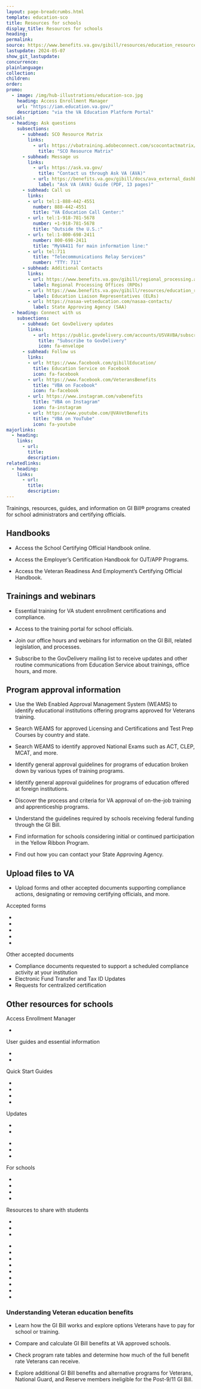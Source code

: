 ```yaml
---
layout: page-breadcrumbs.html
template: education-sco
title: Resources for schools
display_title: Resources for schools
heading:
permalink:
source: https://www.benefits.va.gov/gibill/resources/education_resources/school_certifying_officials/sco_info.asp
lastupdate: 2024-05-07
show_git_lastupdate:
concurrence:
plainlanguage:
collection:
children:
order:
promo:
  - image: /img/hub-illustrations/education-sco.jpg
    heading: Access Enrollment Manager
    url: "https://iam.education.va.gov/"
    description: "via the VA Education Platform Portal"
social:
  - heading: Ask questions
    subsections:
      - subhead: SCO Resource Matrix
        links:
          - url: https://vbatraining.adobeconnect.com/scocontactmatrix/default/index.html
            title: "SCO Resource Matrix"
      - subhead: Message us
        links:
          - url: https://ask.va.gov/
            title: "Contact us through Ask VA (AVA)"
          - url: https://benefits.va.gov/gibill/docs/ava_external_dashboard_guide.pdf
            label: "Ask VA (AVA) Guide (PDF, 13 pages)"
      - subhead: Call us
        links:
        - url: tel:1-888-442-4551
          number: 888-442-4551
          title: "VA Education Call Center:"
        - url: tel:1-918-781-5678
          number: +1-918-781-5678
          title: "Outside the U.S.:"
        - url: tel:1-800-698-2411
          number: 800-698-2411
          title: "MyVA411 for main information line:"
        - url: tel:711
          title: "Telecommunications Relay Services"
          number: "TTY: 711"
      - subhead: Additional Contacts
        links:
        - url: https://www.benefits.va.gov/gibill/regional_processing.asp
          label: Regional Processing Offices (RPOs)
        - url: https://www.benefits.va.gov/gibill/resources/education_resources/school_certifying_officials/elr.asp
          label: Education Liaison Representatives (ELRs)
        - url: https://nasaa-vetseducation.com/nasaa-contacts/
          label: State Approving Agency (SAA)
  - heading: Connect with us
    subsections:
      - subhead: Get GovDelivery updates
        links:
          - url: https://public.govdelivery.com/accounts/USVAVBA/subscriber/new
            title: "Subscribe to GovDelivery"
            icon: fa-envelope
      - subhead: Follow us
        links:
        - url: https://www.facebook.com/gibillEducation/
          title: Education Service on Facebook
          icon: fa-facebook
        - url: https://www.facebook.com/VeteransBenefits
          title: "VBA on Facebook"
          icon: fa-facebook
        - url: https://www.instagram.com/vabenefits
          title: "VBA on Instagram"
          icon: fa-instagram
        - url: https://www.youtube.com/@VAVetBenefits
          title: "VBA on YouTube"
          icon: fa-youtube
majorlinks:
  - heading:
    links:
      - url:
        title:
        description:
relatedlinks:
  - heading:
    links:
      - url:
        title:
        description:
---
```


<div>
  <p class="va-introtext">
    Trainings, resources, guides, and information on GI Bill® programs created for school administrators and certifying officials.
  <p>
</div>

<div><va-on-this-page class="vads-u-margin-left--1 vads-u-margin-bottom--0 vads-u-padding-bottom--0" /></div>

<section>
  <div class="va-h-ruled--stars"></div>
</section>

<h2 id="handbooks" tabindex="-1">Handbooks</h2>
<ul class="va-nav-linkslist-list">
  <li>
    <span><va-link
      href="https://www.knowva.ebenefits.va.gov/system/templates/selfservice/va_ssnew/help/customer/locale/en-US/portal/554400000001018/content/554400000149088/School-Certifying-Official-Handbook-On-line"
      text="School Certifying Official Handbook"
    /></span>
    <p class="va-nav-linkslist-description">Access the School Certifying Official Handbook online.</p>
  </li>
  <li>
    <span><va-link
      href="https://www.knowva.ebenefits.va.gov/system/templates/selfservice/va_ssnew/help/customer/locale/en-US/portal/554400000001018/content/554400000208001/Employers-Certification-Handbook-On-The-Job-Training-Apprenticeship-Programs"
      text="Employer’s Certification Handbook On-The-Job Training & Apprenticeship Programs"
    /></span>
    <p class="va-nav-linkslist-description">Access the Employer’s Certification Handbook for OJT/APP Programs.</p>
  </li>
    <li>
    <span><va-link
      href="https://www.knowva.ebenefits.va.gov/system/templates/selfservice/va_ssnew/help/customer/locale/en-US/portal/554400000001018/content/554400000260919/VRE-School-Certifying-Official-Handbook"
      text="VR&E School Certifying Official Handbook"
    /></span>
    <p class="va-nav-linkslist-description">Access the Veteran Readiness And Employment’s Certifying Official Handbook.</p>
  </li>
</ul>

<section>
  <div class="va-h-ruled--stars"></div>
</section>

<div>
  <h2 id="trainings-and-webinars" tabindex="-1">Trainings and webinars</h2>
  <ul class="va-nav-linkslist-list">
    <li>
      <span><va-link
        href="https://www.benefits.va.gov/gibill/resources/education_resources/school_certifying_officials/online_sco_training.asp"
        text="Training Requirements"
        onClick="recordEvent({ event: 'nav-linkslist', 'links-list-header': 'Trainings and webinars'});"
      /></span>
      <p class="va-nav-linkslist-description">Essential training for VA student enrollment certifications and compliance.</p>
    </li>
    <li>
      <span><va-link
        href="https://vba-tpss.vbatraining.org/assess/trkSignIn?refid=XSCO"
        text="SCO Training Portal"
        onClick="recordEvent({ event: 'nav-linkslist', 'links-list-header': 'Trainings and webinars'});"
      /></span>
      <p class="va-nav-linkslist-description">Access to the training portal for school officials.</p>
    </li>
    <li>
      <span><va-link
        href="https://www.benefits.va.gov/gibill/resources/education_resources/school_certifying_officials/presentations.asp"
        text="Office Hours and Webinars"
        onClick="recordEvent({ event: 'nav-linkslist', 'links-list-header': 'Trainings and webinars'});"
      /></span>
      <p class="va-nav-linkslist-description">Join our office hours and webinars for information on the GI Bill, related legislation, and processes.</p>
    </li>
    <li>
      <span><va-link
        href="https://public.govdelivery.com/accounts/USVAVBA/subscriber/new"
        text="Sign up for trainings, webinars, and office hour updates"
        onClick="recordEvent({ event: 'nav-linkslist', 'links-list-header': 'Trainings and webinars'});"
      /></span>
      <p class="va-nav-linkslist-description">Subscribe to the GovDelivery mailing list to receive updates and other routine communications from Education Service about trainings, office hours, and more.</p>
    </li>
  </ul>
</div>

<section>
    <div class="va-h-ruled--stars"></div>
</section>
<div>


<h2 id="program-approval" tabindex="-1">Program approval information</h2>
<ul class="va-nav-linkslist-list">
  <li>
    <span><va-link
      href="https://inquiry.vba.va.gov/weamspub/buildSearchInstitutionCriteria.do"
      text="WEAMS Institution Search"
    /></span>
    <p class="va-nav-linkslist-description">Use the Web Enabled Approval Management System (WEAMS) to identify educational institutions offering programs approved for Veterans training.</p>
  </li>
  <li>
    <span><va-link
      href="https://inquiry.vba.va.gov/weamspub/buildSearchCountryLCCriteria.do"
      text="Licensing and Certification"
    /></span>
    <p class="va-nav-linkslist-description">Search WEAMS for approved Licensing and Certifications and Test Prep Courses by country and state.</p>
  </li>
  <li>
    <span><va-link
      href="https://inquiry.vba.va.gov/weamspub/buildSearchNE.do"
      text="National Exams"
    /></span>
    <p class="va-nav-linkslist-description">Search WEAMS to identify approved National Exams such as ACT, CLEP, MCAT, and more.</p>
  </li>
  <li>
    <span><va-link
      href="https://benefits.va.gov/gibill/School_Program_Approval.asp"
      text="Program Approvals"
    /></span>
    <p class="va-nav-linkslist-description">Identify general approval guidelines for programs of education broken down by various types of training programs.</p>
  </li>
  <li>
    <span><va-link
      href="https://www.benefits.va.gov/gibill/foreign_program_approval_information_for_schools.asp"
      text="Foreign Program Approvals"
    /></span>
    <p class="va-nav-linkslist-description">Identify general approval guidelines for programs of education offered at foreign institutions.</p>
  </li>
  <li>
    <span><va-link
      href="https://benefits.va.gov/gibill/federalemployerOJTandApprenticeshipProgramApprovalInformation.asp"
      text="Federal On The Job Training/ Apprenticeship Approval"
    /></span>
    <p class="va-nav-linkslist-description">Discover the process and criteria for VA approval of on-the-job training and apprenticeship programs.</p>
  </li>
  <li>
    <span><va-link
      href="https://www.va.gov/education/choosing-a-school/principles-of-excellence/"
      text="Principles of Excellence"
    /></span>
    <p class="va-nav-linkslist-description">Understand the guidelines required by schools receiving federal funding through the GI Bill.</p>
  </li>
  <li>
    <span><va-link
      href="https://www.benefits.va.gov/gibill/yellow_ribbon/yellow_ribbon_info_schools.asp"
      text="Yellow Ribbon Program"
    /></span>
    <p class="va-nav-linkslist-description">Find information for schools considering initial or continued participation in the Yellow Ribbon Program.</p>
  </li>
  <li>
    <span><va-link
      href="https://nasaa-vetseducation.com/nasaa-contacts/"
      text="State Approving Agency Contact Information"
    /></span>
    <p class="va-nav-linkslist-description">Find out how you can contact your State Approving Agency.</p>
  </li>
</ul>

<section>
    <div class="va-h-ruled--stars"></div>
</section>

<h2 id="upload-files" tabindex="-1">Upload files to VA</h2>
    <ul class="va-nav-linkslist-list">
      <li>
        <span><va-link
          href="https://www.my.va.gov/EducationFileUploads/s/"
          text="Education File Upload Portal"
        /></span>
        <p class="va-nav-linkslist-description">Upload forms and other accepted documents supporting compliance actions, designating or removing certifying officials, and more.</p>
      </li>
</ul>
<va-accordion bordered id="upload-files-accordion">
  <va-accordion-item
    id="forms-library"
    open="true"
    header="Forms library and other accepted documents"
    subheader="Check out the forms and documents which you can submit to VA via the Education File Upload Portal."
    >
    Accepted forms
    <ul>
      <li>
       <span><va-link
          href="https://www.vba.va.gov/pubs/forms/VBA-22-8794-ARE.pdf"
          text="Designation of Certifying Official(s) - VA Form 22-8794 (PDF, 3 pages)"
        /></span>
      </li>
      <li>
        <span><va-link
          href="https://www.vba.va.gov/pubs/forms/vba-22-10215-are.pdf"
          text="Statement of Assurance of Compliance with 85 Percent Enrollment Ratios - VA Form 22-10215 (PDF, 4 pages)"
         /></span>
       </li>
       <li>
        <span><va-link
          href="https://www.vba.va.gov/pubs/forms/vba-22-10215a-are.pdf"
          text="Statement of Assurance of Compliance with 85 Percent Enrollment Ratios Continuation Sheet - VA Form 22-10215a (PDF, 2 pages)"
         /></span>
       </li>
       <li>
        <span><va-link
          href="https://www.vba.va.gov/pubs/forms/vba-22-10216-are.pdf"
          text="35% Exemption Request from 85/15 Reporting Requirement - VA Form 22-10216 (PDF, 2 pages)"
         /></span>
       </li>
       <li>
        <span><va-link
          href="https://www.vba.va.gov/pubs/forms/VBA-22-1919-ARE.pdf"
          text="Conflicting Interests Certification for Proprietary Schools - VA Form 22-1919 (PDF, 1 page)"
         /></span>
       </li>
    </ul>
    Other accepted documents
    <ul>
      <li>Compliance documents requested to support a scheduled compliance activity at your institution</li>
      <li>Electronic Fund Transfer and Tax ID Updates</li>
      <li>Requests for centralized certification</li>
    </ul>
  </va-accordion-item>
</va-accordion>

<section>
    <div class="va-h-ruled--stars"></div>
</section>

<h2 id="other-resources" tabindex="-1">Other resources for schools</h2>

<va-accordion bordered id="other-resources-accordion">
  <va-accordion-item
    id="enrollment-manager"
    open="true"
    header="Enrollment Manager"
    subheader="Access Enrollment Manager  and essential training for VA student enrollment certifications and compliance."
    >
    Access Enrollment Manager
    <ul>
      <li>
       <span><va-link
          href="https://iam.education.va.gov/auth/realms/dgib/protocol/openid-connect/auth?response_type=code&scope=openid+profile+email&client_id=apigw&redirect_uri=https://iam.education.va.gov:443/_codexch&nonce=GtVNXpMNDc0rQreRf8kTvzlqvDM-zVIsBcz4n2gCn-E&state=0"
          text="Launch VA Education Platform Portal"
        /></span>
      </li>
    </ul>
    User guides and essential information
    <ul>
      <li>
       <span><va-link
          href="https://vbatraining.adobeconnect.com/pz0f1ckt4nrh/default/index.html"
          text="Enrollment Manager User Guide "
        /></span>
      </li>
      <li>
       <span><va-link
          href="https://benefits.va.gov/gibill/enrollment-manager/enrollment-manager-frequently-asked-questions.asp"
          text="Enrollment Manager FAQs"
        /></span>
      </li>
    </ul>
    Quick Start Guides
    <ul>
      <li>
       <span><va-link
          href="https://benefits.va.gov/gibill/docs/guides/flight-quick-start-guide.pdf"
          text="Flight - Enrollment Manager Quick Start Guide (PDF, 4 pages)"
        /></span>
      </li>
      <li>
       <span><va-link
          href="https://benefits.va.gov/gibill/docs/guides/ihl-quick-start-guide.pdf"
          text="Institutions of Higher Learning - Enrollment Manager Quick Start Guide (PDF, 3 pages)"
        /></span>
      </li>
      <li>
       <span><va-link
          href="https://benefits.va.gov/gibill/docs/guides/ncd-quick-start-guide.pdf"
          text="Non-College Degree Programs - Enrollment Manager Quick Start Guide (PDF, 3 pages)"
        /></span>
      </li>
      <li>
       <span><va-link
          href="https://benefits.va.gov/gibill/docs/guides/ojtapp-quick-start-guide.pdf"
          text="On-the-Job Training/Apprenticeship - Enrollment Manager Quick Start Guide (PDF, 4 pages)"
        /></span>
      </li>
    </ul>
    Updates
    <ul>
      <li>
       <span><va-link
          href="https://benefits.va.gov/GIBILL/enrollment-manager/enrollment-manager-system-updates.asp"
          text="Enrollment Manager System Updates"
        /></span>
      </li>
      <li>
       <span><va-link
          href="https://benefits.va.gov/GIBILL/enrollment-manager/paper-based-enrollment-manager-crosswalk.pptx"
          text="VA Paper Based Forms to Enrollment Manager Crosswalk (PPTX, 124 pages)"
        /></span>
      </li>
    </ul>
  </va-accordion-item>
  <va-accordion-item
    id="payment-and-debt"
    open="true"
    header="Payment and debt"
    subheader="Find information about managing debt related to VA education benefits."
    >
    <ul>
      <li>
       <span><va-link
          href="https://www.benefits.va.gov/gibill/resources/education_resources/debt_info.asp"
          text="GI Bill Overpayments and Debt"
        /></span>
      </li>
      <li>
       <span><va-link
          href="https://www.va.gov/resources/va-debt-management/"
          text="VA Debt Management Center"
        /></span>
      </li>
      <li>
       <span><va-link
          href="https://www.fiscal.treasury.gov/TOP/"
          text="Treasury Offset Program (TOP)"
        /></span>
      </li>
    </ul>
  </va-accordion-item>
  <va-accordion-item
    id="vet-readiness"
    open="true"
    header="Veteran Readiness and Employment (VR&E) Chapter 31"
    subheader="The Veteran Readiness and Employment program assists Veterans with service-connected disabilities to explore employment options and address education and/or training needs."
    >
    For schools
    <ul>
      <li>
       <span><va-link
          href="https://www.knowva.ebenefits.va.gov/system/templates/selfservice/va_ssnew/help/customer/locale/en-US/portal/554400000001018/content/554400000260919/VRE-School-Certifying-Official-Handbook"
          text="VR&E School Certifying Official Handbook"
        /></span>
      </li>
      <li>
       <span><va-link
          href="https://authentication.tungsten-network.com/login"
          text="Login to Tungsten"
        /></span>
      </li>
      <li>
       <span><va-link
          href="https://www.benefits.va.gov/GIBILL/docs/job_aids/VRE_Tungsten_Invoicing.pdf"
          text="VR&E Tungsten Invoicing (PDF, 14 pages)"
        /></span>
      </li>
      <li>
       <span><va-link
          href="https://www.tungsten-network.com/customer-campaigns/vre/"
          text="VR&E Tungsten Customer Campaign"
        /></span>
      </li>
    </ul>
    Resources to share with students
    <ul>
      <li>
       <span><va-link
          href="https://www.va.gov/careers-employment/vocational-rehabilitation/"
          text="Veteran Readiness and Employment (Chapter 31)"
        /></span>
      </li>
      <li>
       <span><va-link
          href="https://www.va.gov/careers-employment/vocational-rehabilitation/eligibility/"
          text="Eligibility for VR&E"
        /></span>
      </li>
      <li>
       <span><va-link
          href="https://www.va.gov/careers-employment/vocational-rehabilitation/how-to-apply/"
          text="How to apply for VR&E"
        /></span>
      </li>
    </ul>
  </va-accordion-item>
  <va-accordion-item
    id="eighty-five-fifteen"
    open="true"
    header="85/15"
    subheader="Information on the 85 percent rule, or 85/15 rule, which requires that at least 15 percent of students enrolled in an approved program are self-supported."
    >
    <ul>
      <li>
       <span><va-link
          href="https://benefits.va.gov/GIBILL/85_15/85_15_homepage.asp"
          text="The 85/15 Rule"
        /></span>
      </li>
      <li>
       <span><va-link
          href="https://benefits.va.gov/GIBILL/85_15/Reporting_Requirements.asp"
          text="Reporting Requirements"
        /></span>
      </li>
      <li>
       <span><va-link
          href="https://benefits.va.gov/GIBILL/85_15/35_percent_exemption.asp"
          text="35 Percent Exemption"
        /></span>
      </li>
      <li>
       <span><va-link
          href="https://benefits.va.gov/GIBILL/85_15/dod_exemption.asp"
          text="Department of Defense (DoD) Exemption"
        /></span>
      </li>
      <li>
       <span><va-link
          href="https://benefits.va.gov/GIBILL/85_15/education_service_waiver.asp"
          text="Education Service Waiver"
        /></span>
      </li>
      <li>
       <span><va-link
          href="https://benefits.va.gov/GIBILL/85_15/supported_non_supported_students.asp"
          text="Supported and Non-Supported Students"
        /></span>
      </li>
      <li>
       <span><va-link
          href="https://benefits.va.gov/GIBILL/85_15/restricted_aid.asp"
          text="Restricted Aid"
        /></span>
      </li>
      <li>
       <span><va-link
          href="https://benefits.va.gov/GIBILL/85_15/Suspension_and_Review.asp"
          text="Suspension and Review"
        /></span>
      </li>
      <li>
       <span><va-link
          href="https://benefits.va.gov/gibill/85_15_faqs.asp"
          text="85/15 FAQs"
        /></span>
      </li>
    </ul>
  </va-accordion-item>
</va-accordion>
<section class="merger-majorlinks va-nav-linkslist va-nav-linkslist--related">
  <section class="field_related_links">
    <h3 class="va-nav-linkslist-heading" tabindex="-1">
      Understanding Veteran education benefits
    </h3>
    <ul class="va-nav-linkslist-list">
      <li>
        <span><va-link
          href="https://www.va.gov/education/about-gi-bill-benefits/"
          text="About GI Bill Benefits"
        /></span>
        <p class="va-nav-linkslist-description">Learn how the GI Bill works and explore options Veterans have to pay for school or training.</p>
      </li>
      <li>
        <span><va-link
          href="https://www.va.gov/education/gi-bill-comparison-tool/"
          text="GI Bill Comparison Tool"
        /></span>
        <p class="va-nav-linkslist-description">Compare and calculate GI Bill benefits at VA approved schools.</p>
      </li>
      <li>
        <span><va-link
          href="https://www.va.gov/education/benefit-rates/"
          text="Current VA education benefit rates"
        /></span>
        <p class="va-nav-linkslist-description">Check program rate tables and determine how much of the full benefit rate Veterans can receive.</p>
      </li>
      <li>
        <span><va-link
          href="https://www.va.gov/education/other-va-education-benefits/"
          text="Other VA education benefits"
        /></span>
        <p class="va-nav-linkslist-description">Explore additional GI Bill benefits and alternative programs for Veterans, National Guard, and Reserve members ineligible for the Post-9/11 GI Bill.</p>
      </li>
    </ul>
  </section>
</section>
<script>
  // Set the accordions' buttons to "Collapse all", since we're defaulting to having all accordion items open
  (() => {
    const body = document.querySelector('body');
    const accordionSelectors = ['#other-resources-accordion', '#upload-files-accordion'];
    body.onload = (event) => {
      accordionSelectors.forEach( accordionSelector => { 
        const accordionElement = document.querySelector(accordionSelector);
        const button = accordionElement.shadowRoot.querySelector('.va-accordion__button');
        button.click();
        button.blur();
      });
    }
  })();
</script>
